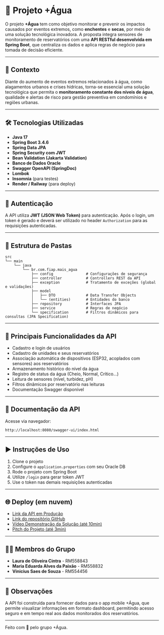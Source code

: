 # 🌊 Projeto +Água

O projeto **+Água** tem como objetivo monitorar e prevenir os impactos causados por eventos extremos, como **enchentes** e **secas**, por meio de uma solução tecnológica inovadora. A proposta integra sensores de monitoramento de reservatórios com uma **API RESTful desenvolvida em Spring Boot**, que centraliza os dados e aplica regras de negócio para tomada de decisão eficiente.

---

## 🧠 Contexto

Diante do aumento de eventos extremos relacionados à água, como alagamentos urbanos e crises hídricas, torna-se essencial uma solução tecnológica que permita o **monitoramento constante dos níveis de água**, qualidade e alertas de risco para gestão preventiva em condomínios e regiões urbanas.

---

## 🛠 Tecnologias Utilizadas

- **Java 17**
- **Spring Boot 3.4.6**
- **Spring Data JPA**
- **Spring Security com JWT**
- **Bean Validation (Jakarta Validation)**
- **Banco de Dados Oracle**
- **Swagger OpenAPI (SpringDoc)**
- **Lombok**
- **Insomnia** (para testes)
- **Render / Railway** (para deploy)

---

## 🔐 Autenticação

A API utiliza **JWT (JSON Web Token)** para autenticação. Após o login, um token é gerado e deverá ser utilizado no header `Authorization` para as requisições autenticadas.

---

## 📂 Estrutura de Pastas

```
src
└── main
    └── java
        └── br.com.fiap.mais_agua
            ├── config               # Configurações de segurança 
            ├── controller           # Controllers REST da API
            ├── exception            # Tratamento de exceções (global e validações)
            ├── model
            │   ├── DTO              # Data Transfer Objects
            │   └── (entities)       # Entidades do banco
            ├── repository           # Interfaces JPA
            ├── service              # Regras de negócio
            └── specification        # Filtros dinâmicos para consultas (JPA Specification)
```

---

## 🔁 Principais Funcionalidades da API

- Cadastro e login de usuários
- Cadastro de unidades e seus reservatórios
- Associação automática de dispositivos (ESP32, acoplados com sensores) aos reservatórios
- Armazenamento histórico do nível da água
- Registro de status da água (Cheio, Normal, Crítico...)
- Leitura de sensores (nível, turbidez, pH)
- Filtros dinâmicos por reservatório nas leituras
- Documentação Swagger disponível

---

## 📘 Documentação da API

Acesse via navegador:

```
http://localhost:8080/swagger-ui/index.html
```

---

## ▶ Instruções de Uso

1. Clone o projeto
2. Configure o `application.properties` com seu Oracle DB
3. Rode o projeto com Spring Boot
4. Utilize `/login` para gerar token JWT
5. Use o token nas demais requisições autenticadas

---

## 🌐 Deploy (em nuvem)

- [Link da API em Produção](#)
- [Link do repositório GitHub](#)
- [Vídeo Demonstração da Solução (até 10min)](#)
- [Pitch do Projeto (até 3min)](#)

---

## 👨‍💻 Membros do Grupo

- **Laura de Oliveira Cintra** - RM558843  
- **Maria Eduarda Alves da Paixão** - RM558832  
- **Vinicius Saes de Souza** - RM554456

---

## 📌 Observações

A API foi construída para fornecer dados para o app mobile +Água, que permite visualizar informações em formato dashboard, permitindo acesso seguro e em tempo real aos dados monitorados dos reservatórios.

---

Feito com 💙 pelo grupo +Água.
